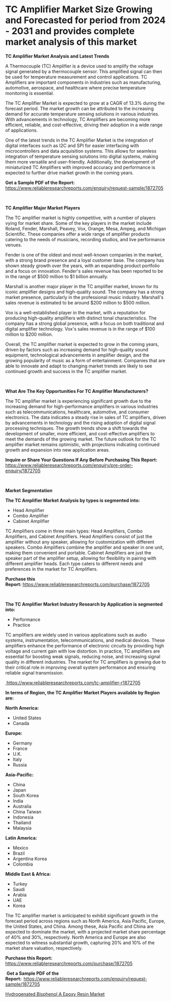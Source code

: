 <p><h1>TC Amplifier Market Size Growing and Forecasted for period from 2024 - 2031 and provides complete market analysis of this market</h1></p><p><strong>TC Amplifier Market Analysis and Latest Trends</strong></p>
<p><p>A Thermocouple (TC) Amplifier is a device used to amplify the voltage signal generated by a thermocouple sensor. This amplified signal can then be used for temperature measurement and control applications. TC Amplifiers are important components in industries such as manufacturing, automotive, aerospace, and healthcare where precise temperature monitoring is essential.</p><p>The TC Amplifier Market is expected to grow at a CAGR of 13.3% during the forecast period. The market growth can be attributed to the increasing demand for accurate temperature sensing solutions in various industries. With advancements in technology, TC Amplifiers are becoming more efficient, reliable, and cost-effective, driving their adoption in a wide range of applications.</p><p>One of the latest trends in the TC Amplifier Market is the integration of digital interfaces such as I2C and SPI for easier interfacing with microcontrollers and data acquisition systems. This allows for seamless integration of temperature sensing solutions into digital systems, making them more versatile and user-friendly. Additionally, the development of miniaturized TC Amplifiers with improved accuracy and performance is expected to further drive market growth in the coming years.</p></p>
<p><strong>Get a Sample PDF of the Report:&nbsp;</strong> <a href="https://www.reliableresearchreports.com/enquiry/request-sample/1872705">https://www.reliableresearchreports.com/enquiry/request-sample/1872705</a></p>
<p>&nbsp;</p>
<p><strong>TC Amplifier Major Market Players</strong></p>
<p><p>The TC amplifier market is highly competitive, with a number of players vying for market share. Some of the key players in the market include Roland, Fender, Marshall, Peavey, Vox, Orange, Mesa, Ampeg, and Michigan Scientific. These companies offer a wide range of amplifier products catering to the needs of musicians, recording studios, and live performance venues.</p><p>Fender is one of the oldest and most well-known companies in the market, with a strong brand presence and a loyal customer base. The company has shown steady growth over the years, with an expanding product portfolio and a focus on innovation. Fender's sales revenue has been reported to be in the range of $500 million to $1 billion annually.</p><p>Marshall is another major player in the TC amplifier market, known for its iconic amplifier designs and high-quality sound. The company has a strong market presence, particularly in the professional music industry. Marshall's sales revenue is estimated to be around $200 million to $500 million.</p><p>Vox is a well-established player in the market, with a reputation for producing high-quality amplifiers with distinct tonal characteristics. The company has a strong global presence, with a focus on both traditional and digital amplifier technology. Vox's sales revenue is in the range of $100 million to $200 million.</p><p>Overall, the TC amplifier market is expected to grow in the coming years, driven by factors such as increasing demand for high-quality sound equipment, technological advancements in amplifier design, and the growing popularity of music as a form of entertainment. Companies that are able to innovate and adapt to changing market trends are likely to see continued growth and success in the TC amplifier market.</p></p>
<p>&nbsp;</p>
<p><strong>What Are The Key Opportunities For TC Amplifier Manufacturers?</strong></p>
<p><p>The TC amplifier market is experiencing significant growth due to the increasing demand for high-performance amplifiers in various industries such as telecommunications, healthcare, automotive, and consumer electronics. The data indicates a steady rise in sales of TC amplifiers, driven by advancements in technology and the rising adoption of digital signal processing techniques. The growth trends show a shift towards the development of smaller, more efficient, and cost-effective amplifiers to meet the demands of the growing market. The future outlook for the TC amplifier market remains optimistic, with projections indicating continued growth and expansion into new application areas.</p></p>
<p><strong>Inquire or Share Your Questions If Any Before Purchasing This Report:</strong> <a href="https://www.reliableresearchreports.com/enquiry/pre-order-enquiry/1872705">https://www.reliableresearchreports.com/enquiry/pre-order-enquiry/1872705</a></p>
<p>&nbsp;</p>
<p><strong>Market Segmentation</strong></p>
<p><strong>The TC Amplifier Market Analysis by types is segmented into:</strong></p>
<p><ul><li>Head Amplifier</li><li>Combo Amplifier</li><li>Cabinet Amplifier</li></ul></p>
<p><p>TC Amplifiers come in three main types: Head Amplifiers, Combo Amplifiers, and Cabinet Amplifiers. Head Amplifiers consist of just the amplifier without any speaker, allowing for customization with different speakers. Combo Amplifiers combine the amplifier and speaker in one unit, making them convenient and portable. Cabinet Amplifiers are just the speaker part of the amplifier setup, allowing for flexibility in pairing with different amplifier heads. Each type caters to different needs and preferences in the market for TC Amplifiers.</p></p>
<p><strong>Purchase this Report:&nbsp;</strong><a href="https://www.reliableresearchreports.com/purchase/1872705">https://www.reliableresearchreports.com/purchase/1872705</a></p>
<p>&nbsp;</p>
<p><strong>The TC Amplifier Market Industry Research by Application is segmented into:</strong></p>
<p><ul><li>Performance</li><li>Practice</li></ul></p>
<p><p>TC amplifiers are widely used in various applications such as audio systems, instrumentation, telecommunications, and medical devices. These amplifiers enhance the performance of electronic circuits by providing high voltage and current gain with low distortion. In practice, TC amplifiers are essential for boosting weak signals, reducing noise, and increasing signal quality in different industries. The market for TC amplifiers is growing due to their critical role in improving overall system performance and ensuring reliable signal transmission.</p></p>
<p><a href="https://www.reliableresearchreports.com/tc-amplifier-r1872705">&nbsp;https://www.reliableresearchreports.com/tc-amplifier-r1872705</a></p>
<p><strong>In terms of Region, the TC Amplifier Market Players available by Region are:</strong></p>
<p>
    <p> <strong> North America: </strong>
        <ul>
            <li>United States</li>
            <li>Canada</li>
        </ul>
        </p> 
    <p> <strong> Europe: </strong>
        <ul>
            <li>Germany</li>
            <li>France</li>
            <li>U.K.</li>
            <li>Italy</li>
            <li>Russia</li>
        </ul>
        </p> 
    <p> <strong> Asia-Pacific: </strong>
        <ul>
            <li>China</li>
            <li>Japan</li>
            <li>South Korea</li>
            <li>India</li>
            <li>Australia</li>
            <li>China Taiwan</li>
            <li>Indonesia</li>
            <li>Thailand</li>
            <li>Malaysia</li>
        </ul>
        </p> 
    <p> <strong> Latin America: </strong>
        <ul>
            <li>Mexico</li>
            <li>Brazil</li>
            <li>Argentina Korea</li>
            <li>Colombia</li>
        </ul>
        </p> 
    <p> <strong> Middle East & Africa: </strong>
        <ul>
            <li>Turkey</li>
            <li>Saudi</li>
            <li>Arabia</li>
            <li>UAE</li>
            <li>Korea</li>
        </ul>
    </p>
    </p>
<p><p>The TC amplifier market is anticipated to exhibit significant growth in the forecast period across regions such as North America, Asia Pacific, Europe, the United States, and China. Among these, Asia Pacific and China are expected to dominate the market, with a projected market share percentage of 40% and 30%, respectively. North America and Europe are also expected to witness substantial growth, capturing 20% and 10% of the market share valuation, respectively.</p></p>
<p><strong>Purchase this Report: </strong><a href="https://www.reliableresearchreports.com/purchase/1872705">https://www.reliableresearchreports.com/purchase/1872705</a></p>
<p>&nbsp;<strong>Get a Sample PDF of the Report:&nbsp;&nbsp;</strong><a href="https://www.reliableresearchreports.com/enquiry/request-sample/1872705">https://www.reliableresearchreports.com/enquiry/request-sample/1872705</a></p>
<p><strong></strong></p>
<p><p><a href="https://military-diascia-e68.notion.site/Hydrogenated-Bisphenol-A-Epoxy-Resin-Market-Analysis-Examines-its-Scope-on-Growth-Opportunities-and-90311df6a711444698d254732802bb4a">Hydrogenated Bisphenol A Epoxy Resin Market</a></p></p>